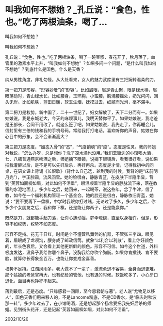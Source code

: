 # 叫我如何不想她？_孔丘说：“食色，性也。”吃了两根油条，喝了...

叫我如何不想她？

叫我如何不想她？

孔丘说：“食色，性也。”吃了两根油条，喝了一碗豆浆，春花开了，秋月落了，血管里的激素水平上升，“叫我如何不想她” ？如果多问一个问题，“是什么叫我如何不想她” ？到底什么是国色，什么是天香？

纯从男性角度，非礼勿怪。从大处看来，女人的魅力武库里有三把婉转温柔的刀。

第一把刀是形容，“形容妙曼”的“形容”。比如眉眼，眉是青山聚，眼是绿水横，眉眼荡动时，青山绿水长。比如腰身，玉环胸，小蛮腰，胸涌腰摇处，奶光闪闪，回头无岸。比如肌肤，蓝田日暖，软玉生烟，抚摸过去，细腻而光滑，毫不滞手。

第二把刀是权势。新中国了，二十一世纪了，妇女解放了，天下二分而有一。如果姑娘说，我是东城老大，今天的麻烦事儿，我明天替你平了。如果姑娘说，我老爸是王部长，合同不用改了，就这么签了吧。如果姑娘说，我先走了，你再睡会儿，信封里有三倍的钱和我的手机号码，常给我打打电话，喜欢听你的声音。姑娘在你心目中的形象，会不会渐渐高大？

第三把刀是态度，“媚态入骨”的“态”，“气度销魂”的“度”。态度是性灵。我的师姐对我说，“怎么办呀，总是想你？洗了凉水澡也没用。”我们去街边的小馆喝大酒，七、八瓶普通燕京啤酒之后，师姐摘下眼镜，说摘下眼镜后，看我很好看，说如果把我灌醉以后，是不是可以先奸后杀，再奸再杀。态度是才情，记得我初中的同桌，在语文课上背诵《长恨歌》（背什么自己选，轮到我的时候，我背的是“床前明月光”），字正腔圆，流风回雪。她的脸很白，静脉青蓝，在皮肤下半隐半显，背到“芙蓉如面柳如眉，对此如何不泪垂”，眼泪顺着半隐半显的静脉流下来，落在教室的水泥地面上。多少年之后，她回来，一起喝茶，说这些年，念了牛津，信了教，如今在一个福利机构管理一个基金会。她的脸还是很白，静脉依旧青蓝，她说：“要不要再下一盘棋，中学时我跟你打过赌，无论过了多久，多少年之后，你多少个女朋友之后，我和你下棋，还是能让你两子，还是能赢你。”

既然是刀，就都能手起刀落，让你心旌动摇，梦牵魂绕，直至以身相许。但是，形容不如权势，权势不如态度。

形容不足持。花无千日红，时间是个不懂营私舞弊的机器，不管张三李四。眼见着，眉眼成了龙须沟，腰身成了邮政信筒。就象“以利合以利散”，看上你好颜色的，年长色衰后，又会看上其他更新鲜的颜色。形容不可信。如今这个世道，外科极度发达，没鼻子我给你雕个鼻子，没胸我给你吹个胸脯。如果你肯撒钱、肯不要脸，就算你长得象金百万，也能让你变成金喜善。

权势不足持。江湖风雨多，老大做不了一辈子，激流勇退不容易，全身而退更难。那个姑娘的老爸官再大，也有纪检的管他，也有退的时候。软饭吃多了，小心牙口退化，面目再也狰狞不起来。

落到最后，还是态度。“只缘感君一回顾，至今思君朝与暮”。老人说“尤物足以移人”，国色天香们用来移人的，不是Lancome粉底，不是CD香水，是“临去时秋波那一转”。多少年过去了，在小馆喝酒，还是想起那个扬言要把我先奸后杀的师姐。见到街头花开，还是记起“芙蓉如面柳如眉，对此如何不泪垂”。

2002/10/20